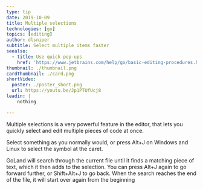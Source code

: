 ```yaml
---
type: tip
date: 2019-10-09
title: Multiple selections
technologies: [go]
topics: [editing]
author: dlsniper
subtitle: Select multiple items faster
seealso:
  - title: Use quick pop-ups
    href: 'https://www.jetbrains.com/help/go/basic-editing-procedures.html#quick_popups'
thumbnail: ./thumbnail.png
cardThumbnail: ./card.png
shortVideo:
  poster: ./poster_short.png
  url: https://youtu.be/Jp1PTUfUcj8
leadin: |
    nothing

---
```


Multiple selections is a very powerful feature in the editor, that lets you quickly 
select and edit multiple pieces of code at once.

Select something as you normally would, or press Alt+J on Windows and Linux to 
select the symbol at the caret.

GoLand will search through the current file until it finds a matching piece of text, 
which it then adds to the selection. You can press Alt+J again to go forward 
further, or Shift+Alt+J to go back. When the search reaches the end of the file, it 
will start over again from the beginning

